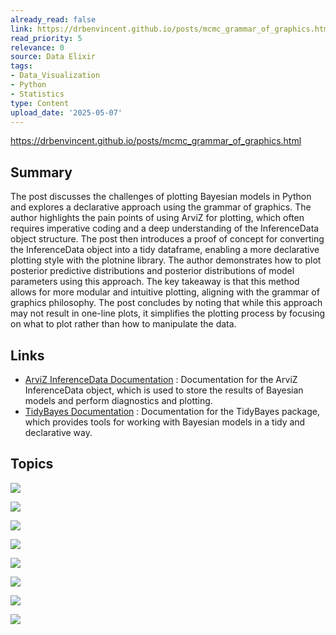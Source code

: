 ```yaml
---
already_read: false
link: https://drbenvincent.github.io/posts/mcmc_grammar_of_graphics.html
read_priority: 5
relevance: 0
source: Data Elixir
tags:
- Data_Visualization
- Python
- Statistics
type: Content
upload_date: '2025-05-07'
---
```


https://drbenvincent.github.io/posts/mcmc_grammar_of_graphics.html
## Summary

The post discusses the challenges of plotting Bayesian models in Python and explores a declarative approach using the grammar of graphics. The author highlights the pain points of using ArviZ for plotting, which often requires imperative coding and a deep understanding of the InferenceData object structure. The post then introduces a proof of concept for converting the InferenceData object into a tidy dataframe, enabling a more declarative plotting style with the plotnine library. The author demonstrates how to plot posterior predictive distributions and posterior distributions of model parameters using this approach. The key takeaway is that this method allows for more modular and intuitive plotting, aligning with the grammar of graphics philosophy. The post concludes by noting that while this approach may not result in one-line plots, it simplifies the plotting process by focusing on what to plot rather than how to manipulate the data.
## Links

- [ArviZ InferenceData Documentation](https://python.arviz.org/en/stable/api/generated/arviz.InferenceData.html#arviz.InferenceData) : Documentation for the ArviZ InferenceData object, which is used to store the results of Bayesian models and perform diagnostics and plotting.
- [TidyBayes Documentation](https://mjskay.github.io/tidybayes/) : Documentation for the TidyBayes package, which provides tools for working with Bayesian models in a tidy and declarative way.

## Topics

![](topics/Library/ArviZ)

![](topics/Library/PyMC)

![](topics/Library/Bambi)

![](topics/Library/plotnine)

![](topics/Concept/Bayesian%20statistics)

![](topics/Concept/MCMC)

![](topics/Concept/Posterior%20Predictive%20Distribution)

![](topics/Concept/Grammar%20of%20Graphics)